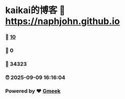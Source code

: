 # kaikai的博客 :link: https://naphjohn.github.io 
### :page_facing_up: [10](https://naphjohn.github.io/tag.html) 
### :speech_balloon: 0 
### :hibiscus: 34323 
### :alarm_clock: 2025-09-09 16:16:04 
### Powered by :heart: [Gmeek](https://github.com/Meekdai/Gmeek)
